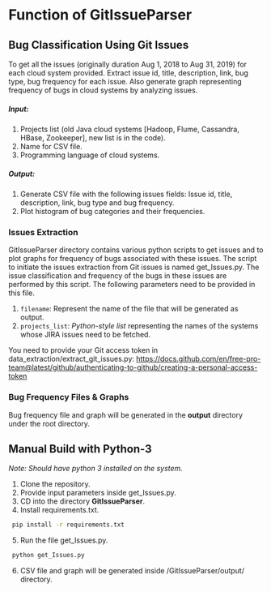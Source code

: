 # Function of GitIssueParser

## Bug Classification Using Git Issues

To get all the issues (originally duration Aug 1, 2018 to Aug 31, 2019) for each cloud system provided.
Extract issue id, title, description, link, bug type, bug frequency for each issue. Also generate graph representing frequency of bugs in cloud systems by analyzing issues.

##### Input:
1.	Projects list (old Java cloud systems [Hadoop, Flume, Cassandra, HBase, Zookeeper], new list is in the code).
2.	Name for CSV file.
3.	Programming language of cloud systems.

##### Output:
1.	Generate CSV file with the following issues fields:
	Issue id, title, description, link, bug type and bug frequency.
2.	Plot histogram of bug categories and their frequencies.

### Issues Extraction 

GitIssueParser directory contains various python scripts to get issues and to plot graphs for frequency
of bugs associated with these issues. The script to initiate the issues extraction from Git issues is named
get_Issues.py. The issue classification and frequency of the bugs in these issues are performed by
this script. The following parameters need to be provided in this file.

1. `filename`: Represent the name of the file that will be generated as output.
2. `projects_list`: *Python-style list* representing the names of the systems whose JIRA issues need to be fetched.

You need to provide your Git access token in data_extraction/extract_git_issues.py:
https://docs.github.com/en/free-pro-team@latest/github/authenticating-to-github/creating-a-personal-access-token

### Bug Frequency Files & Graphs

Bug frequency file and graph will be generated in the **output** directory under the root directory.


## Manual Build with Python-3

*Note: Should have python 3 installed on the system.*

1. Clone the repository.
2. Provide input parameters inside get_Issues.py.
3. CD into the directory **GitIssueParser**.
4. Install requirements.txt.
```sh
 pip install -r requirements.txt
```
5. Run the file get_Issues.py.
```sh
 python get_Issues.py
```
6. CSV file and graph will be generated inside /GitIssueParser/output/ directory.